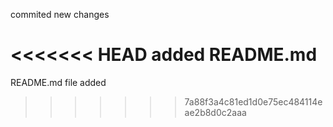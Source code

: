 commited new changes


<<<<<<< HEAD
added README.md
=======
README.md file added
>>>>>>> 7a88f3a4c81ed1d0e75ec484114eae2b8d0c2aaa
